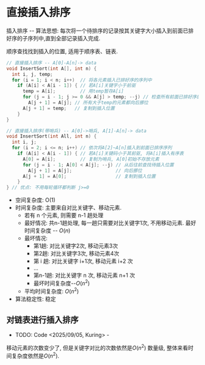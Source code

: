 # 直接插入排序

插入排序 -- 算法思想: 每次将一个待排序的记录按其关键字大小插入到前面已排好序的子序列中,直到全部记录插入完成.

顺序查找找到插入的位置, 适用于顺序表、链表.

```c
// 直接插入排序 -- A[0]-A[n]-> data
void InsertSort(int A[], int n) {
  int i, j, temp;
  for (i = 1; i < n; i++)  // 将各元素插入已排好序的序列中
    if (A[i] < A[i - 1]) { // 若A[i]关键字小于前驱
      temp = A[i];         // 用temp暂存A[i]
      for (j = i - 1; j >= 0 && A[j] > temp; --j) // 检查所有前面已排好序的元素
        A[j + 1] = A[j]; // 所有大于temp的元素都向后挪位
      A[j + 1] = temp;   // 复制到插入位置
    }
}

// 直接插入排序(带哨兵) -- A[0]->哨兵, A[1]-A[n]-> data
void InsertSort(int All, int n) {
  int i, j;
  for (i = 2; i <= n; i++) // 依次将A[2]~A[n]插入到前面已排序序列
    if (A[i] < A[i - 1]) { // 若A[i]关键码小于其前驱, 将A[i]插入有序表
      A[0] = A[i];         // 复制为哨兵, A[0]初始不存放元素
      for (j = i - 1; A[0] < A[j]; --j) // 从后往前查找待插入位置
        A[j + 1] = A[j];                // 向后挪位
      A[j + 1] = A[0];                  // 复制到插入位置
    }
} // 优点: 不用每轮循环都判断 j>=0
```

- 空间复杂度: O(1)
- 时间复杂度: 主要来自对比关键字、移动元素.
  - 若有 n 个元素, 则需要 n-1 趟处理
  - 最好情况: 共n-1趟处理, 每一趟只需要对比关键字1次, 不用移动元素.
    最好时间复杂度 -- $O(n)$
  - 最坏情况:
    - 第1趟: 对比关键字2次, 移动元素3次
    - 第2趟: 对比关键字3次, 移动元素4次
    - 第 i 趟: 对比关键字 i+1次, 移动元素 i+2 次
    - ...
    - 第n-1趟: 对比关键字 n 次, 移动元素 n+1 次
    - 最坏时间复杂度--$O(n^2)$
  - 平均时间复杂度: $O(n^2)$
- 算法稳定性: 稳定

## 对链表进行插入排序

- TODO: Code <2025/09/05, Kuring> -

移动元素的次数变少了, 但是关键字对比的次数依然是$O(n^2)$ 数量级, 整体来看时间复杂度依然是$O(n^2)$.
